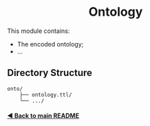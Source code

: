 <h1 align="center">Ontology</h1>

This module contains:
- The encoded ontology;
- ...

## Directory Structure

    onto/
        ├── ontology.ttl/
        └── .../

#### [◄ Back to main README](https://github.com/e-lubrini/psylve#a-text-to-ontology-informationextraction-toolfor-the-occurrencedistribution-of-plant-pathogen-vectors)
